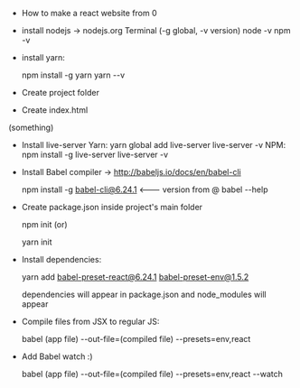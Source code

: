 - How to make a react website from 0

- install nodejs -> nodejs.org
  Terminal (-g global, -v version)
  node -v
  npm -v

- install yarn:

  npm install -g yarn
  yarn --v

- Create project folder

- Create index.html
<!DOCTYPE html>
<html>
  <head>
    <meta charset="utf-8">
    <title>(title)</title>
  </head>
  <body>
  (something)
  </body>
</html>

- Install live-server
    Yarn:
    yarn global add live-server
    live-server -v
    NPM:
    npm install -g live-server
    live-server -v

- Install Babel compiler -> http://babeljs.io/docs/en/babel-cli

    npm install -g babel-cli@6.24.1 <--- version from @
    babel --help

- Create package.json inside project's main folder

    npm init (or)

    yarn init

- Install dependencies:

  yarn add babel-preset-react@6.24.1 babel-preset-env@1.5.2

  dependencies will appear in package.json and node_modules will appear

- Compile files from JSX to regular JS:

  babel (app file) --out-file=(compiled file) --presets=env,react

- Add Babel watch :)

  babel (app file) --out-file=(compiled file) --presets=env,react --watch
